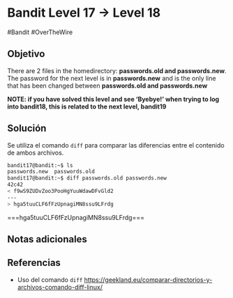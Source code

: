 # Bandit Level 17 → Level 18
#Bandit #OverTheWire 
## Objetivo
There are 2 files in the homedirectory: **passwords.old and passwords.new**. The password for the next level is in **passwords.new** and is the only line that has been changed between **passwords.old and passwords.new**

**NOTE: if you have solved this level and see ‘Byebye!’ when trying to log into bandit18, this is related to the next level, bandit19**
## Solución
Se utiliza el comando `diff` para comparar las diferencias entre el contenido de ambos archivos.

```bash
bandit17@bandit:~$ ls
passwords.new  passwords.old
bandit17@bandit:~$ diff passwords.old passwords.new
42c42
< f9wS9ZUDvZoo3PooHgYuuWdawDFvGld2
---
> hga5tuuCLF6fFzUpnagiMN8ssu9LFrdg
```

===hga5tuuCLF6fFzUpnagiMN8ssu9LFrdg===

## Notas adicionales

## Referencias
- Uso del comando `diff` https://geekland.eu/comparar-directorios-y-archivos-comando-diff-linux/